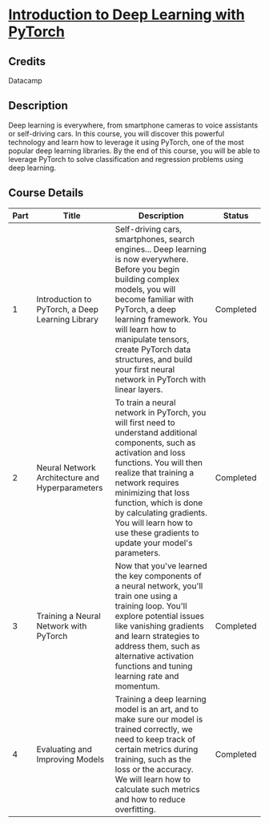 # [Introduction to Deep Learning with PyTorch](https://app.datacamp.com/learn/courses/introduction-to-deep-learning-with-pytorch)

## Credits

Datacamp

## Description

Deep learning is everywhere, from smartphone cameras to voice assistants or self-driving cars. In this course, you will discover this powerful technology and learn how to leverage it using PyTorch, one of the most popular deep learning libraries. By the end of this course, you will be able to leverage PyTorch to solve classification and regression problems using deep learning.

## Course Details

| Part | Title | Description | Status |
|------|-------|---------------|--------|
| 1 | Introduction to PyTorch, a Deep Learning Library | Self-driving cars, smartphones, search engines... Deep learning is now everywhere. Before you begin building complex models, you will become familiar with PyTorch, a deep learning framework. You will learn how to manipulate tensors, create PyTorch data structures, and build your first neural network in PyTorch with linear layers. | Completed |
| 2 | Neural Network Architecture and Hyperparameters | To train a neural network in PyTorch, you will first need to understand additional components, such as activation and loss functions. You will then realize that training a network requires minimizing that loss function, which is done by calculating gradients. You will learn how to use these gradients to update your model's parameters. | Completed |
| 3 | Training a Neural Network with PyTorch | Now that you've learned the key components of a neural network, you'll train one using a training loop. You'll explore potential issues like vanishing gradients and learn strategies to address them, such as alternative activation functions and tuning learning rate and momentum. | Completed |
| 4 | Evaluating and Improving Models | Training a deep learning model is an art, and to make sure our model is trained correctly, we need to keep track of certain metrics during training, such as the loss or the accuracy. We will learn how to calculate such metrics and how to reduce overfitting. | Completed | 